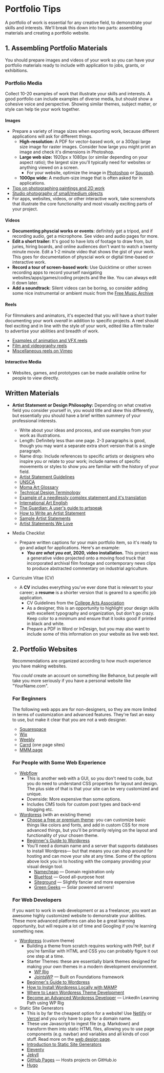 # Portfolio Tips

A portfolio of work is essential for any creative field, to demonstrate your skills and interests. We'll break this down into two parts: assembling materials and creating a portfolio website. 

## 1. Assembling Portfolio Materials

You should prepare images and videos of your work so you can have your portfolio materials ready to include with application to jobs, grants, or exhibitions. 

### Portfolio Media

Collect 10-20 examples of work that illustrate your skills and interests. A good portfolio can include examples of diverse media, but should show a cohesive voice and perspective. Showing similar themes, subject matter, or style can help tie your work together. 

#### Images

* Prepare a variety of image sizes when exporting work, because different applications will ask for different things.
    * **High-resolution:** A PDF for vector-based work, or a 300ppi large size image for raster images. Consider how large you might print an image and check it's dimensions in Photoshop. 
    * **Large web size:** 1920px x 1080px \(or similar depending on your aspect ratio\); the largest size you'll typically need for websites or anything viewed on a screen.
        * For your website, optimize the image in [Photoshop](https://helpx.adobe.com/photoshop-elements/using/optimizing-images-jpeg-format.html) or [Squoosh](https://squoosh.app/).
    * **1000px wide:** A medium-size image that is often asked for in applications. 
* [Tips on photographing paintings and 2D work](https://expertphotography.com/photographing-artwork-tips/)
 * [Studio photography of small/medium objects](https://www.instructables.com/id/Adafruit-Photo-Tutorial/)
 * For apps, websites, videos, or other interactive work, take screenshots that illustrate the core functionality and most visually exciting parts of your project. 

 #### Videos

* **Documenting physcial works or events:** definitely get a tripod, and if recording audio, get a microphone. See video and audio pages for more. 
* **Edit a short trailer:** It's good to have lots of footage to draw from, but juries, hiring boards, and online audiences don't want to watch a twenty minute movie. Edit a 1-2 minute video that shows the gist of your work. This goes for documentation of physcial work or digital time-based or interactive work. 
* **Record a tour of screen-based work:** Use Quicktime or other screen recording apps to record yourself navigating websites/apps/games/coding projects and the like. You can always edit it down later. 
* **Add a soundtrack:** Silent videos can be boring, so consider adding some nice instrumental or ambient music from the [Free Music Archive](https://freemusicarchive.org/)

#### Reels

For filmmakers and animators, it's expected that you will have a short trailer documenting your work *overall* in addition to specific projects. A reel should feel exciting and in line with the style of your work, edited like a film trailer to advertise your abilities and breadth of work. 

* [Examples of animation and VFX reels](https://filtergrade.com/professional-demo-reel-examples-2017/)
* [Film and videography reels](https://nofilmschool.com/2017/05/5-things-all-great-demo-reels-have)
* [Miscellaneous reels on Vimeo](https://vimeo.com/search?q=reel)

#### Interactive Media 

* Websites, games, and prototypes can be made available online for people to view directly.

## Written Materials

* **Artist Statement or Design Philosophy:** Depending on what creative field you consider yourself in, you would title and skew this differently, but essentially you should have a brief written summery of your professional interests. 
    * Write about your ideas and process, and use examples from your work as illustrations. 
    * Length: Definitely less than one page. 2-3 paragraphs is good, though you may want a separate extra short version that is a single paragraph. 
    * Name drop: Include references to specific artists or designers who inspire you or relate to your work; include names of specific movements or styles to show you are familiar with the history of your field. 
    * [Artist Statement Guidelines](https://www.gyst-ink.com/artist-statement-guidelines)
    * [UNSCA](https://www.uncsa.edu/admissions/how-to-write-an-artistic-statement/)
    * [Moma Art Glossary](https://www.moma.org/learn/moma_learning/glossary/)
    * [Technical Design Terminology](https://99designs.com/blog/tips/15-descriptive-design-words-you-should-know/)
    * [Example of a needlessly complex statement and it's translation](http://artspeak.wtf/artists-statement/)
    * [International Art English](https://www.canopycanopycanopy.com/contents/international_art_english)
    * [The Guardian: A user's guide to artspeak](https://www.theguardian.com/artanddesign/2013/jan/27/users-guide-international-art-english)
    * [How to Write an Artist Statement](https://thecreativeindependent.com/guides/how-to-write-an-artist-statement/)
    * [Sample Artist Statements](https://www.gyst-ink.com/sample-artist-statements)
    * [Artist Statements We Love](https://www.theartleague.org/blog/2015/08/24/8-artist-statements-we-love/)
* Media Checklist
    * Prepare written captions for your main portfolio item, so it's ready to go and adapt for applications. Here's an example:
        * ***You are what you eat*, 2020, video installation.** 
        This project was a generative video projected onto a moving food truck that incorporated archival film footage and contemporary news clips to produce abstracted commentary on industrial agriculture. 
* Curriculm Vitae \(CV\)
    * A **CV** includes everything you've ever done that is relevant to your career; a **resume** is a shorter version that is geared to a specific job application. 
        * CV Guidelines from the [College Arts Association](https://www.collegeart.org/standards-and-guidelines/guidelines/visual-art-cv)
        * As a designer, this is an opportunity to highlight your design skills with excellent typography and organization, but don't go crazy. Keep color to a minimum and ensure that it looks good if printed in black and white. 
        * Prepare a PDF in Word or InDesign, but you may also want to include some of this information on your website as live web text. 

    ## 2. Portfolio Websites

    Recommendations are organized according to how much experience you have making websites.

    You *could* create an account on something like Behance, but people will take you more seriously if you have a personal website like "YourName.com".

    ### For Beginners

    The following web apps are for non-designers, so they are more limited in terms of customization and advanced features. They're fast an easy to use, but make it clear that you are not a web designer.
    * [Squarespace](https://www.squarespace.com/)
    * [Wix](https://www.wix.com/)
    * [Weebly](https://www.weebly.com/)
    * [Carrd](https://carrd.co/) \(one page sites\)
    * [MMM.page](https://mmm.page/)

    ### For People with Some Web Experience 

    * [Webflow](https://webflow.com) 
        * This is another web with a GUI, so you don't need to code, but you do need to understand CSS properties for layout and design. The plus side of that is that your site can be very customized and unique. 
        * Downside: More expensive than some options. 
        * Includes CMS tools for custom post types and back-end blogging etc.
    * [Wordpress](https://wordpress.org) \(with an existing theme)
        * [Choose a free or premium theme](https://themeforest.net/): you can customize basic things like colors and fonts, and add in custom CSS for more advanced things, but you'll be primarily relying on the layout and functionality of your chosen theme. 
        * [Beginner's Guide to Wordpress](https://www.wpbeginner.com/guides/)
        * You'll need a domain name and a server that supports databases to install Wordpress— but that means you can shop around for hosting and can move your site at any time. Some of the options above lock you in to hosting with the company providing your visual design tool. 
            * [Namecheap](https://www.namecheap.com/) — Domain registration only
            * [BlueHost](https://www.bluehost.com/) — Good all-purpose host
            * [Siteground](https://www.siteground.com/) — Slightly fancier and more expensive
            * [Green Geeks](https://www.greengeeks.com/) — Solar powered servers!
        
    ### For Web Developers

    If you want to work in web development or as a freelancer, you want an awesome highly customized website to demonstrate your abilities. These more advanced platforms can also be a great learning opportunity, but will require a lot of time and Googling if you're learning something new.

    * [Wordpress](https://wordpress.org) \(custom theme\)
        * Building a theme from scratch requires working with PHP, but if you're familiar with HTML and CSS you can probably figure it out one step at a time. 
        * Starter Themes: these are essentially blank themes designed for making your own themes in a modern development environment. 
            * [WP Rig](https://wprig.mor10.com/)
            * [JointsWP](https://jointswp.com/) — Built on Foundations framework
        * [Beginner's Guide to Wordpress](https://www.wpbeginner.com/guides/)
        * [How to Install Wordpress Locally with MAMP](https://www.wpbeginner.com/wp-tutorials/how-to-install-wordpress-locally-on-mac-using-mamp/) 
        * [Where to Learn Wordpress Theme Development](https://css-tricks.com/where-to-learn-wordpress-theme-development/)
        * [Become an Advanced Wordpress Developer](https://www.linkedin.com/learning/paths/become-an-advanced-wordpress-developer?u=76811570) — LinkedIn Learning Path using WP Rig
    * Static Site Generators
        * This is by far the cheapest option for a website! Use [Netlify](https://www.netlify.com/) or [Vercel](https://vercel.com/) and you only have to pay for a domain name. 
        * These use Javascript to ingest file \(e.g. Markdown\) and transform them into static HTML files, allowing you to use page components \(e.g. navbar\) and variables and all kinds of cool stuff. Read more on the [web design page](/web-design.md).
        * [Introduction to Static Site Generators](https://davidwalsh.name/introduction-static-site-generators)
        * [Eleventy](https://www.11ty.dev/)
        * [Jekyll](https://jekyllrb.com/)
        * [GitHub Pages](https://pages.github.com/) — Hosts projects on GitHub.io
        * [Hugo](https://gohugo.io/)
       




